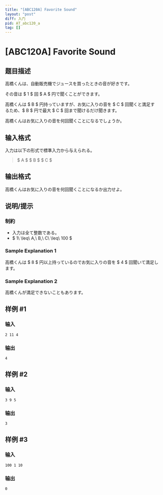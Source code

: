 ```yaml
---
title: "[ABC120A] Favorite Sound"
layout: "post"
diff: 入门
pid: AT_abc120_a
tag: []
---
```


# [ABC120A] Favorite Sound

## 题目描述

[problemUrl]: https://atcoder.jp/contests/abc120/tasks/abc120_a

高橋くんは、自動販売機でジュースを買ったときの音が好きです。

その音は $ 1 $ 回 $ A $ 円で聞くことができます。

高橋くんは $ B $ 円持っていますが、お気に入りの音を $ C $ 回聞くと満足するため、$ B $ 円で最大 $ C $ 回まで聞けるだけ聞きます。

高橋くんはお気に入りの音を何回聞くことになるでしょうか。

## 输入格式

入力は以下の形式で標準入力から与えられる。

> $ A $ $ B $ $ C $

## 输出格式

高橋くんはお気に入りの音を何回聞くことになるか出力せよ。

## 说明/提示

### 制約

- 入力は全て整数である。
- $ 1\ \leq\ A,\ B,\ C\ \leq\ 100 $

### Sample Explanation 1

高橋くんは $ 8 $ 円以上持っているのでお気に入りの音を $ 4 $ 回聞いて満足します。

### Sample Explanation 2

高橋くんが満足できないこともあります。

## 样例 #1

### 输入

```
2 11 4
```

### 输出

```
4
```

## 样例 #2

### 输入

```
3 9 5
```

### 输出

```
3
```

## 样例 #3

### 输入

```
100 1 10
```

### 输出

```
0
```

